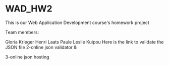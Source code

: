 # WAD_HW2
This is our Web Application Development course's homework project

Team members:

Gloria Krieger
Henri Laats
Paule Leslie Kuipou
Here is the link to validate the JSON file 2-online json validator &

3-online json hosting
